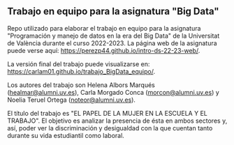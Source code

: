 
## Trabajo en equipo para la asignatura "Big Data"

<!-- El párrafo de abajo has de dejarlo tal cual. NO HAS DE CAMBIAR NADA!!-->

Repo utilizado para elaborar el trabajo en equipo para la asignatura "Programación y manejo de datos en la era del Big Data" de la Universitat de València durante el curso 2022-2023. La página web de la asignatura puede verse aquí: <https://perezp44.github.io/intro-ds-22-23-web/>.



<!-- En la linea de abajo HAS de SUSTITUIR "perezp44" por tu usuario de Github-->
La versión final del trabajo puede visualizarse en: <https://carlam01.github.io/trabajo_BigData_equipo/>. 


<!-- Abajo podéis escribir lo que queráis, igual un resumen del trabajo, o ..., o ... pero al menos, tenéis que poner el título del trabajo y el nombre de los componentes del equipo-->

Los autores del trabajo son Helena Albors Marqués (healmar@alumni.uv.es), Carla Morgado Conca (morcon@alumni.uv.es) y Noelia Teruel Ortega (noteor@alumni.uv.es).

El título del trabajo es "EL PAPEL DE LA MUJER EN LA ESCUELA Y EL TRABAJO". El objetivo es analizar la presencia de ésta en ambos sectores y, así, poder ver la discriminación y desigualdad con la que cuentan tanto durante su vida estudiantil como laboral. 


